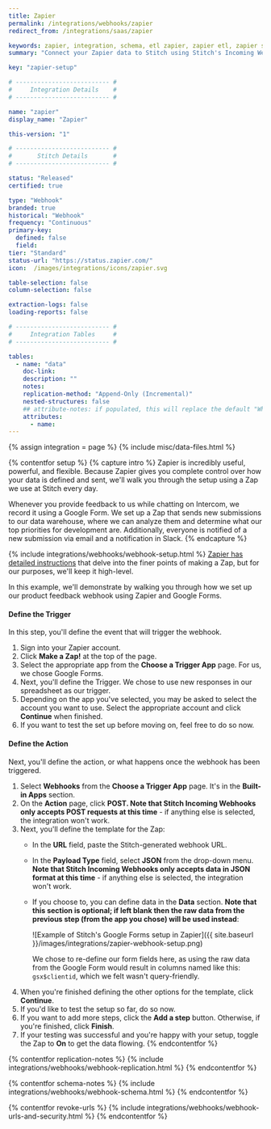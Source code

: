 ```yaml
---
title: Zapier
permalink: /integrations/webhooks/zapier
redirect_from: /integrations/saas/zapier

keywords: zapier, integration, schema, etl zapier, zapier etl, zapier schema
summary: "Connect your Zapier data to Stitch using Stitch's Incoming Webhooks integration. In this guide, you'll find setup instructions, info about replication, and the data you can expect to see in your data warehouse."

key: "zapier-setup"

# -------------------------- #
#     Integration Details    #
# -------------------------- #

name: "zapier"
display_name: "Zapier"

this-version: "1"

# -------------------------- #
#       Stitch Details       #
# -------------------------- #

status: "Released"
certified: true

type: "Webhook"
branded: true
historical: "Webhook"
frequency: "Continuous"
primary-key:
  defined: false
  field: 
tier: "Standard"
status-url: "https://status.zapier.com/"
icon:  /images/integrations/icons/zapier.svg

table-selection: false
column-selection: false

extraction-logs: false
loading-reports: false

# -------------------------- #
#     Integration Tables     #
# -------------------------- #

tables:
  - name: "data"
    doc-link: 
    description: ""
    notes: 
    replication-method: "Append-Only (Incremental)"
    nested-structures: false
    ## attribute-notes: if populated, this will replace the default "While we try to include everything here..." copy.
    attributes:
      - name: 
---
```

{% assign integration = page %}
{% include misc/data-files.html %}

{% contentfor setup %}
{% capture intro %}
Zapier is incredibly useful, powerful, and flexible. Because Zapier gives you complete control over how your data is defined and sent, we'll walk you through the setup using a Zap we use at Stitch every day.

Whenever you provide feedback to us while chatting on Intercom, we record it using a Google Form. We set up a Zap that sends new submissions to our data warehouse, where we can analyze them and determine what our top priorities for development are. Additionally, everyone is notified of a new submission via email and a notification in Slack.
{% endcapture %}

{% include integrations/webhooks/webhook-setup.html %}
[Zapier has detailed instructions](https://zapier.com/help/creating-zap/) that delve into the finer points of making a Zap, but for our purposes, we'll keep it high-level.

In this example, we'll demonstrate by walking you through how we set up our product feedback webhook using Zapier and Google Forms.

#### Define the Trigger
In this step, you'll define the event that will trigger the webhook.

1. Sign into your Zapier account.
2. Click **Make a Zap!** at the top of the page.
3. Select the appropriate app from the **Choose a Trigger App** page. For us, we chose Google Forms.
4. Next, you'll define the Trigger. We chose to use new responses in our spreadsheet as our trigger.
5. Depending on the app you've selected, you may be asked to select the account you want to use. Select the appropriate account and click **Continue** when finished.
6. If you want to test the set up before moving on, feel free to do so now.

#### Define the Action
Next, you'll define the action, or what happens once the webhook has been triggered.

1. Select **Webhooks** from the **Choose a Trigger App** page. It's in the **Built-in Apps** section.
2. On the **Action** page, click **POST. Note that Stitch Incoming Webhooks only accepts POST requests at this time** - if anything else is selected, the integration won't work.
3. Next, you'll define the template for the Zap:
   - In the **URL** field, paste the Stitch-generated webhook URL.
   - In the **Payload Type** field, select **JSON** from the drop-down menu. **Note that Stitch Incoming Webhooks only accepts data in JSON format at this time** - if anything else is selected, the integration won't work.
   - If you choose to, you can define data in the **Data** section. **Note that this section is optional; if left blank then the raw data from the previous step (from the app you chose) will be used instead**:

     ![Example of Stitch's Google Forms setup in Zapier]({{ site.baseurl }}/images/integrations/zapier-webhook-setup.png)
     
     We chose to re-define our form fields here, as using the raw data from the Google Form would result in columns named like this: `gsx$clientid`, which we felt wasn't query-friendly.
4. When you're finished defining the other options for the template, click **Continue**.
5. If you'd like to test the setup so far, do so now.
6. If you want to add more steps, click the **Add a step** button.
   Otherwise, if you're finished, click **Finish**.
8. If your testing was successful and you're happy with your setup, toggle the Zap to **On** to get the data flowing.
{% endcontentfor %}



{% contentfor replication-notes %}
{% include integrations/webhooks/webhook-replication.html %}
{% endcontentfor %}



{% contentfor schema-notes %}
{% include integrations/webhooks/webhook-schema.html %}
{% endcontentfor %}



{% contentfor revoke-urls %}
{% include integrations/webhooks/webhook-urls-and-security.html %}
{% endcontentfor %}
